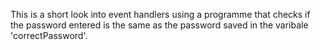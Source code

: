 This is a short look into event handlers using a programme that checks if the password entered is the same as the password saved in the varibale 'correctPassword'. 